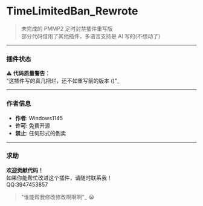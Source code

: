 # TimeLimitedBan_Rewrote

> 未完成的 PMMP2 定时封禁插件重写版  
> 部分代码借用了其他插件，多语言支持是 AI 写的(不想动了)

---

### 插件状态
⚠️ **代码质量警告**：  
"这插件写的真几把烂，还不如重写前的版本 ()"_

---

### 作者信息
- **作者**: Windows1145  
- **许可**: 免费开源  
- **禁止**: 任何形式的倒卖  

---

### 求助
**欢迎贡献代码！**  
如果你能帮忙改进这个插件，请随时联系我！  
QQ:3947453857

> "谁能帮我修改修改啊啊啊"_ 😭
